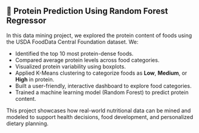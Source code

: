 ## 📌 Protein Prediction Using Random Forest Regressor

In this data mining project, we explored the protein content of foods using the USDA FoodData Central Foundation dataset. We:

- Identified the top 10 most protein-dense foods.
- Compared average protein levels across food categories.
- Visualized protein variability using boxplots.
- Applied K-Means clustering to categorize foods as **Low**, **Medium**, or **High** in protein.
- Built a user-friendly, interactive dashboard to explore food categories.
- Trained a machine learning model (Random Forest) to predict protein content.

This project showcases how real-world nutritional data can be mined and modeled to support health decisions, food development, and personalized dietary planning.
